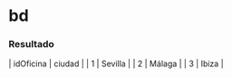 # bd


### Resultado

| idOficina | ciudad  |
|         1 | Sevilla |
|         2 | Málaga  |
|         3 | Ibiza   |



